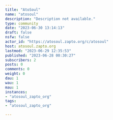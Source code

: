 ```yaml
---
title: "AtoSoul" 
name: "atosoul"
description: "Description not available."
type: community
date: "2023-06-30 13:14:13"
draft: false
nsfw: false
actor_id: "https://atosoul.zapto.org/c/atosoul"
host: atosoul.zapto.org
lastmod: "2023-06-29 12:35:53"
published: "2023-06-28 00:30:27"
subscribers: 2
posts: 0
comments: 0
weight: 0
dau: 1
wau: 1
mau: 1
instances:
- "atosoul_zapto_org"
tags: 
- "atosoul_zapto_org"

---
```

